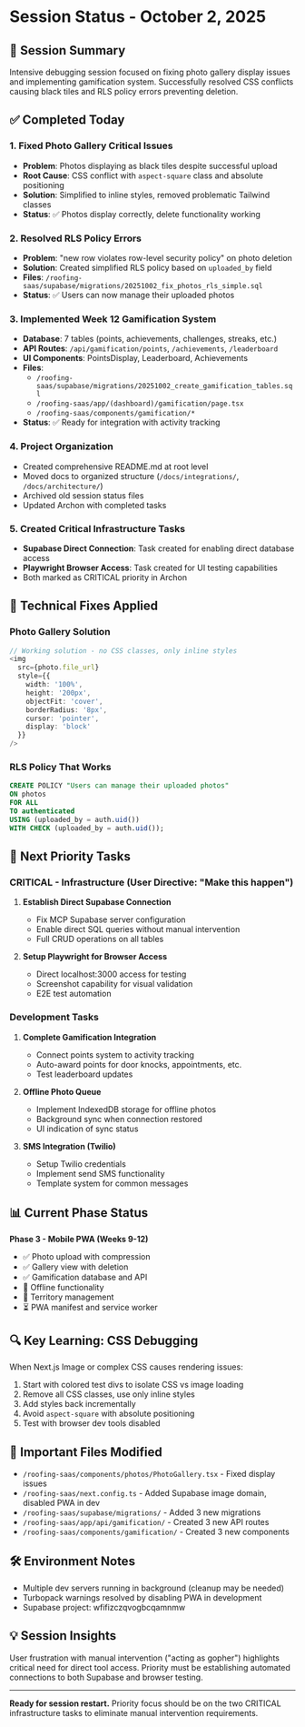 # Session Status - October 2, 2025

## 🎯 Session Summary
Intensive debugging session focused on fixing photo gallery display issues and implementing gamification system. Successfully resolved CSS conflicts causing black tiles and RLS policy errors preventing deletion.

## ✅ Completed Today

### 1. **Fixed Photo Gallery Critical Issues**
- **Problem**: Photos displaying as black tiles despite successful upload
- **Root Cause**: CSS conflict with `aspect-square` class and absolute positioning
- **Solution**: Simplified to inline styles, removed problematic Tailwind classes
- **Status**: ✅ Photos display correctly, delete functionality working

### 2. **Resolved RLS Policy Errors**
- **Problem**: "new row violates row-level security policy" on photo deletion
- **Solution**: Created simplified RLS policy based on `uploaded_by` field
- **Files**: `/roofing-saas/supabase/migrations/20251002_fix_photos_rls_simple.sql`
- **Status**: ✅ Users can now manage their uploaded photos

### 3. **Implemented Week 12 Gamification System**
- **Database**: 7 tables (points, achievements, challenges, streaks, etc.)
- **API Routes**: `/api/gamification/points`, `/achievements`, `/leaderboard`
- **UI Components**: PointsDisplay, Leaderboard, Achievements
- **Files**:
  - `/roofing-saas/supabase/migrations/20251002_create_gamification_tables.sql`
  - `/roofing-saas/app/(dashboard)/gamification/page.tsx`
  - `/roofing-saas/components/gamification/*`
- **Status**: ✅ Ready for integration with activity tracking

### 4. **Project Organization**
- Created comprehensive README.md at root level
- Moved docs to organized structure (`/docs/integrations/`, `/docs/architecture/`)
- Archived old session status files
- Updated Archon with completed tasks

### 5. **Created Critical Infrastructure Tasks**
- **Supabase Direct Connection**: Task created for enabling direct database access
- **Playwright Browser Access**: Task created for UI testing capabilities
- Both marked as CRITICAL priority in Archon

## 🔧 Technical Fixes Applied

### Photo Gallery Solution
```typescript
// Working solution - no CSS classes, only inline styles
<img
  src={photo.file_url}
  style={{
    width: '100%',
    height: '200px',
    objectFit: 'cover',
    borderRadius: '8px',
    cursor: 'pointer',
    display: 'block'
  }}
/>
```

### RLS Policy That Works
```sql
CREATE POLICY "Users can manage their uploaded photos"
ON photos
FOR ALL
TO authenticated
USING (uploaded_by = auth.uid())
WITH CHECK (uploaded_by = auth.uid());
```

## 🚧 Next Priority Tasks

### CRITICAL - Infrastructure (User Directive: "Make this happen")
1. **Establish Direct Supabase Connection**
   - Fix MCP Supabase server configuration
   - Enable direct SQL queries without manual intervention
   - Full CRUD operations on all tables

2. **Setup Playwright for Browser Access**
   - Direct localhost:3000 access for testing
   - Screenshot capability for visual validation
   - E2E test automation

### Development Tasks
1. **Complete Gamification Integration**
   - Connect points system to activity tracking
   - Auto-award points for door knocks, appointments, etc.
   - Test leaderboard updates

2. **Offline Photo Queue**
   - Implement IndexedDB storage for offline photos
   - Background sync when connection restored
   - UI indication of sync status

3. **SMS Integration (Twilio)**
   - Setup Twilio credentials
   - Implement send SMS functionality
   - Template system for common messages

## 📊 Current Phase Status
**Phase 3 - Mobile PWA (Weeks 9-12)**
- ✅ Photo upload with compression
- ✅ Gallery view with deletion
- ✅ Gamification database and API
- 🚧 Offline functionality
- 🚧 Territory management
- ⏳ PWA manifest and service worker

## 🔍 Key Learning: CSS Debugging
When Next.js Image or complex CSS causes rendering issues:
1. Start with colored test divs to isolate CSS vs image loading
2. Remove all CSS classes, use only inline styles
3. Add styles back incrementally
4. Avoid `aspect-square` with absolute positioning
5. Test with browser dev tools disabled

## 📁 Important Files Modified
- `/roofing-saas/components/photos/PhotoGallery.tsx` - Fixed display issues
- `/roofing-saas/next.config.ts` - Added Supabase image domain, disabled PWA in dev
- `/roofing-saas/supabase/migrations/` - Added 3 new migrations
- `/roofing-saas/app/api/gamification/` - Created 3 new API routes
- `/roofing-saas/components/gamification/` - Created 3 new components

## 🛠 Environment Notes
- Multiple dev servers running in background (cleanup may be needed)
- Turbopack warnings resolved by disabling PWA in development
- Supabase project: wfifizczqvogbcqamnmw

## 💡 Session Insights
User frustration with manual intervention ("acting as gopher") highlights critical need for direct tool access. Priority must be establishing automated connections to both Supabase and browser testing.

---

**Ready for session restart.** Priority focus should be on the two CRITICAL infrastructure tasks to eliminate manual intervention requirements.